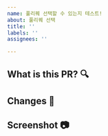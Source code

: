 ```yaml
---
name: 풀리퀘 선택할 수 있는지 테스트!
about: 풀리퀘 선택
title: ''
labels: ''
assignees: ''

---
```


## What is this PR? :mag:


## Changes :memo:


## Screenshot :camera:
